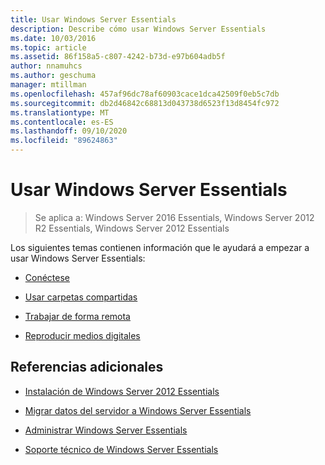 ```yaml
---
title: Usar Windows Server Essentials
description: Describe cómo usar Windows Server Essentials
ms.date: 10/03/2016
ms.topic: article
ms.assetid: 86f158a5-c807-4242-b73d-e97b604adb5f
author: nnamuhcs
ms.author: geschuma
manager: mtillman
ms.openlocfilehash: 457af96dc78af60903cace1dca42509f0eb5c7db
ms.sourcegitcommit: db2d46842c68813d043738d6523f13d8454fc972
ms.translationtype: MT
ms.contentlocale: es-ES
ms.lasthandoff: 09/10/2020
ms.locfileid: "89624863"
---
```

# <a name="use-windows-server-essentials"></a>Usar Windows Server Essentials

>Se aplica a: Windows Server 2016 Essentials, Windows Server 2012 R2 Essentials, Windows Server 2012 Essentials

Los siguientes temas contienen información que le ayudará a empezar a usar Windows Server Essentials:

-   [Conéctese](Get-Connected-in-Windows-Server-Essentials.md)

-   [Usar carpetas compartidas](Use-Shared-Folders-in-Windows-Server-Essentials.md)

-   [Trabajar de forma remota](Work-Remotely-in-Windows-Server-Essentials.md)

-   [Reproducir medios digitales](Play-Digital-Media-in-Windows-Server-Essentials.md)

## <a name="additional-references"></a>Referencias adicionales

-   [Instalación de Windows Server 2012 Essentials](../install/Install-Windows-Server-Essentials.md)

-   [Migrar datos del servidor a Windows Server Essentials](../migrate/Migrate-Server-Data-to-Windows-Server-Essentials.md)

-   [Administrar Windows Server Essentials](../manage/Manage-Windows-Server-Essentials.md)

-   [Soporte técnico de Windows Server Essentials](../support/Support-Windows-Server-Essentials.md)